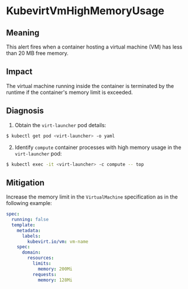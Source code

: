 # KubevirtVmHighMemoryUsage
<!-- Edited by apinnick, Nov 2022 -->

## Meaning

This alert fires when a container hosting a virtual machine (VM) has less than 20 MB free memory.

## Impact

The virtual machine running inside the container is terminated by the runtime if the container's memory limit is exceeded.

## Diagnosis

1. Obtain the `virt-launcher` pod details:
```bash
$ kubectl get pod <virt-launcher> -o yaml
```

2. Identify `compute` container processes with high memory usage in the `virt-launcher` pod:
```bash
$ kubectl exec -it <virt-launcher> -c compute -- top
```

## Mitigation

Increase the memory limit in the `VirtualMachine` specification as in the following example:

```yaml
spec:
  running: false
  template:
    metadata:
      labels:
        kubevirt.io/vm: vm-name
    spec:
      domain:
        resources:
          limits:
            memory: 200Mi
          requests:
            memory: 128Mi
```
